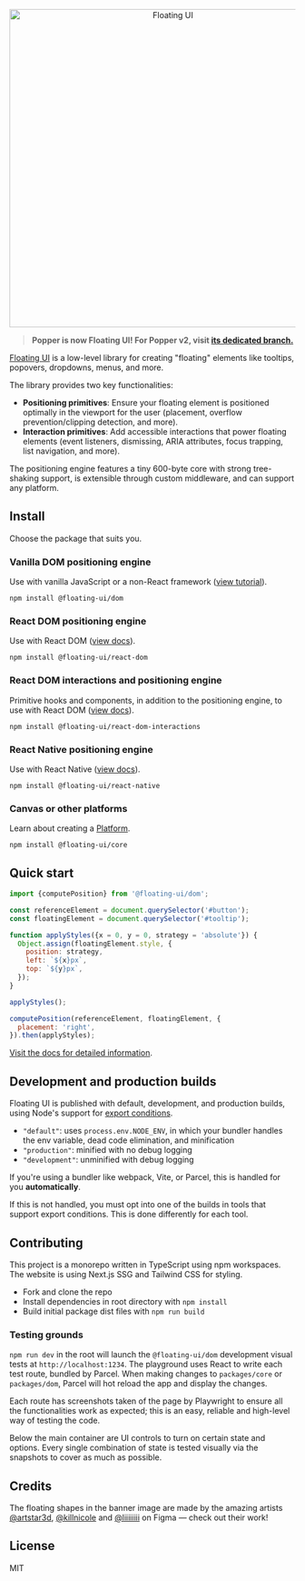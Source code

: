 <p align="center">
  <img height="560" src="https://github.com/floating-ui/floating-ui/blob/master/website/assets/floating-ui-banner.png" alt="Floating UI">
<p>

> **Popper is now Floating UI! For Popper v2, visit
> [its dedicated branch.](https://github.com/floating-ui/floating-ui/tree/v2.x)**

[Floating UI](https://floating-ui.com) is a low-level library for creating
"floating" elements like tooltips, popovers, dropdowns, menus, and more.

The library provides two key functionalities:

- **Positioning primitives**: Ensure your floating element is positioned
  optimally in the viewport for the user (placement, overflow
  prevention/clipping detection, and more).
- **Interaction primitives**: Add accessible interactions that power floating
  elements (event listeners, dismissing, ARIA attributes, focus trapping, list
  navigation, and more).

The positioning engine features a tiny 600-byte core with strong tree-shaking
support, is extensible through custom middleware, and can support any platform.

## Install

Choose the package that suits you.

### Vanilla DOM positioning engine

Use with vanilla JavaScript or a non-React framework
([view tutorial](https://floating-ui.com/docs/tutorial)).

```shell
npm install @floating-ui/dom
```

### React DOM positioning engine

Use with React DOM ([view docs](https://floating-ui.com/docs/react-dom)).

```shell
npm install @floating-ui/react-dom
```

### React DOM interactions and positioning engine

Primitive hooks and components, in addition to the positioning engine, to use
with React DOM
([view docs](https://floating-ui.com/docs/react-dom-interactions)).

```shell
npm install @floating-ui/react-dom-interactions
```

### React Native positioning engine

Use with React Native ([view docs](https://floating-ui.com/docs/react-native)).

```shell
npm install @floating-ui/react-native
```

### Canvas or other platforms

Learn about creating a [Platform](https://floating-ui.com/docs/platform).

```shell
npm install @floating-ui/core
```

## Quick start

```js
import {computePosition} from '@floating-ui/dom';

const referenceElement = document.querySelector('#button');
const floatingElement = document.querySelector('#tooltip');

function applyStyles({x = 0, y = 0, strategy = 'absolute'}) {
  Object.assign(floatingElement.style, {
    position: strategy,
    left: `${x}px`,
    top: `${y}px`,
  });
}

applyStyles();

computePosition(referenceElement, floatingElement, {
  placement: 'right',
}).then(applyStyles);
```

[Visit the docs for detailed information](https://floating-ui.com/docs/computePosition).

## Development and production builds

Floating UI is published with default, development, and production builds, using
Node's support for
[export conditions](https://nodejs.org/api/packages.html#packages_conditional_exports).

- `"default"`: uses `process.env.NODE_ENV`, in which your bundler handles the
  env variable, dead code elimination, and minification
- `"production"`: minified with no debug logging
- `"development"`: unminified with debug logging

If you're using a bundler like webpack, Vite, or Parcel, this is handled for you
**automatically**.

If this is not handled, you must opt into one of the builds in tools that
support export conditions. This is done differently for each tool.

## Contributing

This project is a monorepo written in TypeScript using npm workspaces. The
website is using Next.js SSG and Tailwind CSS for styling.

- Fork and clone the repo
- Install dependencies in root directory with `npm install`
- Build initial package dist files with `npm run build`

### Testing grounds

`npm run dev` in the root will launch the `@floating-ui/dom` development visual
tests at `http://localhost:1234`. The playground uses React to write each test
route, bundled by Parcel. When making changes to `packages/core` or
`packages/dom`, Parcel will hot reload the app and display the changes.

Each route has screenshots taken of the page by Playwright to ensure all the
functionalities work as expected; this is an easy, reliable and high-level way
of testing the code.

Below the main container are UI controls to turn on certain state and options.
Every single combination of state is tested visually via the snapshots to cover
as much as possible.

## Credits

The floating shapes in the banner image are made by the amazing artists
[@artstar3d](https://figma.com/@artstar3d),
[@killnicole](https://figma.com/@killnicole) and
[@liiiiiiii](https://www.figma.com/@liiiiiii) on Figma — check out their work!

## License

MIT

